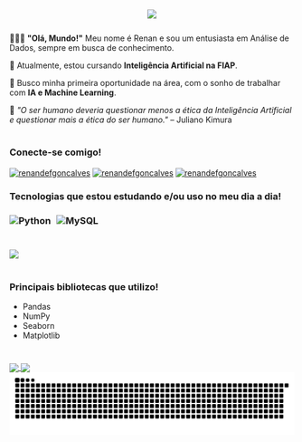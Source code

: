 
<h1 align="center">
    <img src="https://readme-typing-svg.herokuapp.com/?font=Righteous&size=35&center=true&vCenter=true&width=500&height=70&duration=4000&lines=Renan+de+França+Gonçalves;"/>
</h1>

🧑🏽‍💻  **"Olá, Mundo!"** Meu nome é Renan e sou um entusiasta em Análise de Dados, sempre em busca de conhecimento.  

🌱  Atualmente, estou cursando **Inteligência Artificial na FIAP**.  

🔭  Busco minha primeira oportunidade na área, com o sonho de trabalhar com **IA e Machine Learning**.  

🧠  *"O ser humano deveria questionar menos a ética da Inteligência Artificial e questionar mais a ética do ser humano."* – Juliano Kimura  



#

<img align="right" alt="" height="190px" src="https://media1.tenor.com/m/JwRNTvlcBF4AAAAC/mario-super-mario.gif">

<h3 align="left">Conecte-se comigo!</h3>
<p align="left">
<a href="https://linkedin.com/in/renandefgoncalves" target="blank"><img align="center" src="https://raw.githubusercontent.com/rahuldkjain/github-profile-readme-generator/master/src/images/icons/Social/linked-in-alt.svg" alt="renandefgoncalves" height="30" width="40" /></a>
<a href="https://kaggle.com/renandefgoncalves" target="blank"><img align="center" src="https://raw.githubusercontent.com/rahuldkjain/github-profile-readme-generator/master/src/images/icons/Social/kaggle.svg" alt="renandefgoncalves" height="30" width="40" /></a>
<a href="https://instagram.com/renandefgoncalves" target="blank"><img align="center" src="https://raw.githubusercontent.com/rahuldkjain/github-profile-readme-generator/master/src/images/icons/Social/instagram.svg" alt="renandefgoncalves" height="30" width="40" /></a>
</p>

### Tecnologias que estou estudando e/ou uso no meu dia a dia!
<h3 align="left" style="display: flex; flex-wrap: wrap; gap: 10px;">
    <img align="center" alt="Python" src="https://img.shields.io/badge/Python-3776AB?style=for-the-badge&height=28px"/>
    <img align="center" alt="MySQL" src="https://img.shields.io/badge/MySQL-00718B?style=for-the-badge&height=28px"/>   
</h3>

#

<img align="center" src="https://github-readme-stats.vercel.app/api/top-langs/?username=renandefgoncalves&size_weight=0.5&count_weight=0.5&theme=dracula" style="height:12em;"></br>

#

### Principais bibliotecas que utilizo!
- Pandas
- NumPy
- Seaborn
- Matplotlib
</p>

#
    
<div>
    <a href="https://github.com/renandefgoncalves">
    <img align="center" src="https://github-readme-stats.vercel.app/api?username=renandefgoncalves&show_icons=true&theme=dracula" style="height:50%;">
    <img align="center" src="https://github-readme-streak-stats.herokuapp.com/?user=renandefgoncalves&show_icons=true&theme=dracula" style="height:50%;"/>
</div>

<picture align="center">
  <source media="(prefers-color-scheme: dark)" srcset="https://raw.githubusercontent.com/renandefgoncalves/renandefgoncalves/output/github-contribution-grid-snake-dark.svg">
  <source media="(prefers-color-scheme: light)" srcset="https://raw.githubusercontent.com/renandefgoncalves/renandefgoncalves/output/github-contribution-grid-snake-dark.svg">
  <img align="center" alt="github contribution grid snake animation" src="https://raw.githubusercontent.com/renandefgoncalves/renandefgoncalves/output/github-contribution-grid-snake.svg">
</picture>
